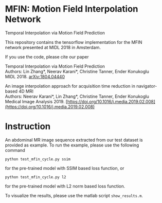 # MFIN: Motion Field Interpolation Network
Temporal Interpolation via Motion Field Prediction

This repository contains the tensorflow implementation for the MFIN network presented at MIDL 2018 in Amsterdam.

If you use the code, please cite our paper

Temporal Interpolation via Motion Field Prediction <br>
Authors: Lin Zhang*, Neerav Karani*, Christine Tanner, Ender Konukoglu <br>
MIDL 2018. [arXiv:1804.04440](https://arxiv.org/abs/1804.04440)

An image interpolation approach for acquisition time reduction in navigator-based 4D MRI <br>
Authors: Neerav Karani*, Lin Zhang*, Christine Tanner, Ender Konukoglu <br>
Medical Image Analysis 2019. [https://doi.org/10.1016/j.media.2019.02.008](https://doi.org/10.1016/j.media.2019.02.008)



# Instruction
An abdominal MR image sequence extracted from our test dataset is provided as example. To run the example, please use the following command 

```
python test_mfin_cycle.py ssim
```
for the pre-trained model with SSIM based loss function, or
```
python test_mfin_cycle.py l2
```
for the pre-trained model with L2 norm based loss function.

To visualize the results, please use the matlab script ```show_results.m```.
